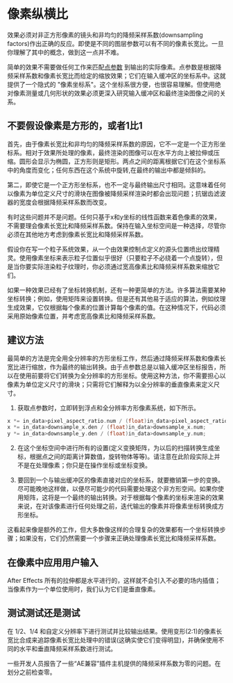 # 像素纵横比

效果必须对非正方形像素的镜头和非均匀的降频采样系数(downsampling factors)作出正确的反应。即使是不同的图层参数可以有不同的像素长宽比。一旦你理解了其中的概念，做到这一点并不难。

简单的效果不需要做任何工作来匹配[点参数](../effect-basics/parameters.html) 到输出的实际像素。点参数是根据降频采样系数和像素长宽比而给定的缩放效果；它们在输入缓冲区的坐标系中。这就提供了一个隐式的 "像素坐标系"。这个坐标系很方便，也很容易理解。但使用绝对像素测量或几何形状的效果必须更深入研究输入缓冲区和最终渲染图像之间的关系。

## 不要假设像素是方形的，或者1比1

首先，由于像素长宽比和非均匀的降频采样系数的原因，它不一定是一个正方形坐标系。相对于效果所处理的像素，最终渲染的图像可以在水平方向上被拉伸或压缩。圆形会显示为椭圆，正方形则是矩形。两点之间的距离根据它们在这个坐标系中的角度而变化；任何东西在这个系统中旋转,在最终的输出中都是倾斜的。

第二，即使它是一个正方形坐标系，也不一定与最终输出尺寸相同。这意味着任何以像素为单位定义尺寸的滑块在图像被降频采样渲染时都会出现问题；抗锯齿滤波器的宽度会根据降频采样系数而改变。

有时这些问题并不是问题。任何只基于x和y坐标的线性函数来着色像素的效果，不需要理会像素长宽比和降频采样系数。保持在输入坐标空间是一种选择，尽管你必须在其他地方考虑到像素长宽比和降频采样系数。

假设你在写一个粒子系统效果，从一个由效果控制点定义的源头位置喷出纹理精灵。使用像素坐标来表示粒子位置似乎很好（只要粒子不必绕着一个点旋转），但是当你要实际渲染粒子纹理时，你必须通过宽高像素比和降频采样系数来缩放它们。

如果一种效果已经有了坐标转换机制，还有一种更简单的方法。许多算法需要某种坐标转换；例如，使用矩阵来设置转换。但是还有其他易于适应的算法，例如纹理生成效果，它仅根据每个像素的位置计算每个像素的值。在这种情况下，代码必须采用原始像素位置，并考虑宽高像素比和降频采样系数。

## 建议方法

最简单的方法是完全用全分辨率的方形坐标工作，然后通过降频采样系数和像素长宽比进行缩放，作为最终的输出转换。由于点参数总是以输入缓冲区坐标报告，所以在使用前要将它们转换为全分辨率的方形坐标。使用这种方法，你不需要担心以像素为单位定义尺寸的滑块；只需将它们解释为以全分辨率的垂直像素来定义尺寸。

1. 获取点参数时，立即转到浮点和全分辨率方形像素系统，如下所示。

```cpp
x *= in_data>pixel_aspect_ratio.num / (float)in_data>pixel_aspect_ratio.den;
x *= in_data>downsample_x.den / (float)in_data>downsample_x.num;
y *= in_data>downsample_y.den / (float)in_data>downsample_y.num;
```

2. 在这个坐标空间中进行所有的设置(定义变换矩阵，为以后的扫描转换生成坐标，根据点之间的距离计算数值，旋转物体等等)。请注意在此阶段实际上并不是在处理像素；你只是在操作坐标或坐标变换。

3. 要回到一个与输出缓冲区的像素直接对应的坐标系，就要撤销第一步的变换。尽可能晚地这样做，以便尽可能少的代码需要处理这个非方形空间。如果你使用矩阵，这将是一个最终的输出转换。对于根据每个像素的坐标来渲染的效果来说，在对该像素进行任何处理之前，迭代输出的像素并将像素坐标转换成方形坐标。

这看起来像是额外的工作，但大多数像这样的合理复杂的效果都有一个坐标转换步骤；如果没有，它们仍然需要一个步骤来正确处理像素长宽比和降频采样系数。

## 在像素中应用用户输入

After Effects 所有的拉伸都是水平进行的，这样就不会引入不必要的场内插值；当像素作为一个单位使用时，我们认为它们是垂直像素。

## 测试测试还是测试

在 1/2、1/4 和自定义分辨率下进行测试并比较输出结果。使用变形(2:1)的像素长宽比合成来追踪像素长宽比处理中的错误(这确实使它们变得明显)，并确保使用不同的水平和垂直降频采样系数进行测试。

一些开发人员报告了一些“AE兼容”插件主机提供的降频采样系数为零的问题。在划分之前检查零。
